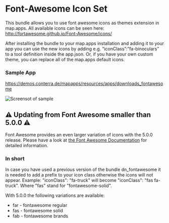 # Font-Awesome Icon Set
This bundle allows you to use font awesome icons as themes extension in map.apps. All available icons can be seen here: http://fortawesome.github.io/Font-Awesome/icons/

After installing the bundle to your map.apps installation and adding it to your app you can use the new icons by adding e.g. “iconClass”:”fa-binoculars” to a tool definition inside the app.json. Or, if you have your own custom theme, you can replace all of the map.apps default icons.

### Sample App ###
https://demos.conterra.de/mapapps/resources/apps/downloads_fontawesome

![Screensot of sample](https://github.com/conterra/mapapps-fontawesome/blob/master/FontAwesome.JPG)


## :warning: Updating from Font Awesome smaller than 5.0.0  :warning: ##

Font Awesome provides an even larger variation of icons with the 5.0.0 release. Please have a look at [the Font Awesome Documentation](https://fontawesome.com/how-to-use/svg-with-js) for detailed information.
### In short ###
In case you have used a previous version of the bundle dn_fontawesome it is needed to add a prefix to your icon class otherwise the icons will not appear.
Example: "iconClass": "fa-truck" will become "iconClass": "fas fa-truck". Where "fas" stand for "fontawesome-solid".

With 5.0.0 the following variations are available:

* far - fontawesome regular
* fas - fontawesome solid
* fab - fontawesome brands
